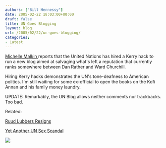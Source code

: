```yaml
---
authors: ["Bill Hennessy"]
date: 2005-02-22 18:03:00+00:00
draft: false
title: UN Goes Blogging
layout: blog
url: /2005/02/22/un-goes-blogging/
categories:
- Latest
---
```


[Michelle Malkin ](https://michellemalkin.com/archives/001572.htm)reports that the United Nations has hired a Kerry hack to run a new blog aimed at salvaging what's left a reputation that currently ranks somewhere between Dan Rather and Ward Churchill.




Hiring Kerry hacks demonstrates the UN's tone-deafness to American politics. I'm still waiting for some ex-official to open the books on the Kofi Annan and his family money laundry.




UPDATE: Remarkably, the UN Blog allows neither comments nor trackbacks. Too bad.




Related:




[Ruud Lubbers Resigns](https://blog.billhennessy.com/blogs/hennessys_view/archive/2005/02/20/1147.aspx)




[Yet Another UN Sex Scandal](https://blog.billhennessy.com/blogs/hennessys_view/archive/2005/02/19/1132.aspx)

![](https://blog.billhennessy.com/aggbug.aspx?PostID=1202)

